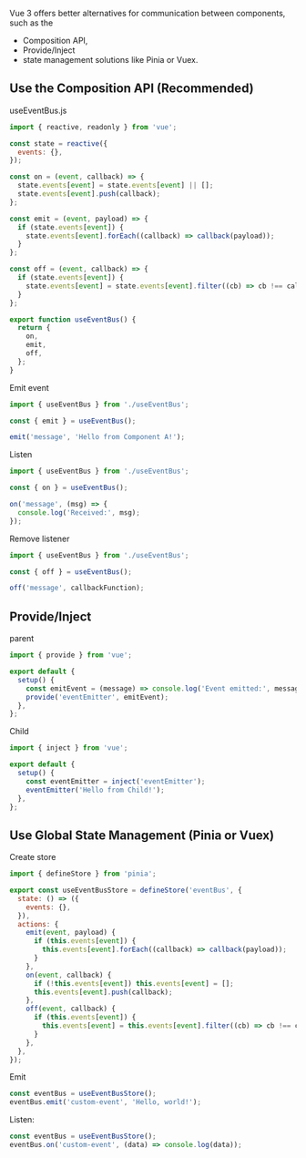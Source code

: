 
Vue 3 offers better alternatives for communication between components, such as the 
- Composition API, 
- Provide/Inject
- state management solutions like Pinia or Vuex.

## Use the Composition API (Recommended)
useEventBus.js
```js
import { reactive, readonly } from 'vue';

const state = reactive({
  events: {},
});

const on = (event, callback) => {
  state.events[event] = state.events[event] || [];
  state.events[event].push(callback);
};

const emit = (event, payload) => {
  if (state.events[event]) {
    state.events[event].forEach((callback) => callback(payload));
  }
};

const off = (event, callback) => {
  if (state.events[event]) {
    state.events[event] = state.events[event].filter((cb) => cb !== callback);
  }
};

export function useEventBus() {
  return {
    on,
    emit,
    off,
  };
}
```

Emit event
```js
import { useEventBus } from './useEventBus';

const { emit } = useEventBus();

emit('message', 'Hello from Component A!');
```

Listen
```js
import { useEventBus } from './useEventBus';

const { on } = useEventBus();

on('message', (msg) => {
  console.log('Received:', msg);
});
```

Remove listener
```js
import { useEventBus } from './useEventBus';

const { off } = useEventBus();

off('message', callbackFunction);
```


## Provide/Inject
parent
```js
import { provide } from 'vue';

export default {
  setup() {
    const emitEvent = (message) => console.log('Event emitted:', message);
    provide('eventEmitter', emitEvent);
  },
};
```

Child
```js
import { inject } from 'vue';

export default {
  setup() {
    const eventEmitter = inject('eventEmitter');
    eventEmitter('Hello from Child!');
  },
};
```


## Use Global State Management (Pinia or Vuex)
Create store
```js
import { defineStore } from 'pinia';

export const useEventBusStore = defineStore('eventBus', {
  state: () => ({
    events: {},
  }),
  actions: {
    emit(event, payload) {
      if (this.events[event]) {
        this.events[event].forEach((callback) => callback(payload));
      }
    },
    on(event, callback) {
      if (!this.events[event]) this.events[event] = [];
      this.events[event].push(callback);
    },
    off(event, callback) {
      if (this.events[event]) {
        this.events[event] = this.events[event].filter((cb) => cb !== callback);
      }
    },
  },
});
```
Emit
```js
const eventBus = useEventBusStore();
eventBus.emit('custom-event', 'Hello, world!');
```

Listen:
```js
const eventBus = useEventBusStore();
eventBus.on('custom-event', (data) => console.log(data));
```



